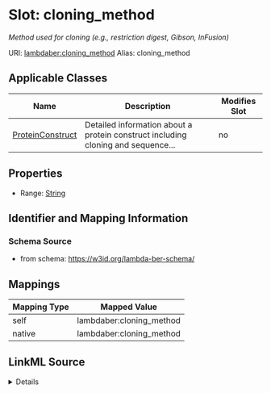 

# Slot: cloning_method 


_Method used for cloning (e.g., restriction digest, Gibson, InFusion)_





URI: [lambdaber:cloning_method](https://w3id.org/lambda-ber-schema/cloning_method)
Alias: cloning_method

<!-- no inheritance hierarchy -->





## Applicable Classes

| Name | Description | Modifies Slot |
| --- | --- | --- |
| [ProteinConstruct](ProteinConstruct.md) | Detailed information about a protein construct including cloning and sequence... |  no  |






## Properties

* Range: [String](String.md)




## Identifier and Mapping Information






### Schema Source


* from schema: https://w3id.org/lambda-ber-schema/




## Mappings

| Mapping Type | Mapped Value |
| ---  | ---  |
| self | lambdaber:cloning_method |
| native | lambdaber:cloning_method |




## LinkML Source

<details>
```yaml
name: cloning_method
description: Method used for cloning (e.g., restriction digest, Gibson, InFusion)
from_schema: https://w3id.org/lambda-ber-schema/
rank: 1000
alias: cloning_method
owner: ProteinConstruct
domain_of:
- ProteinConstruct
range: string

```
</details>